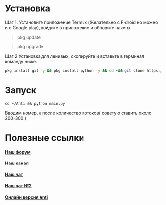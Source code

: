 # Установка
Шаг 1. Установите приложение Termux (Желательно с F-droid но можно и с Google  play), войдите в приложение и обновите пакеты.

> pkg update  

> pkg upgrade  



Шаг 2 Установка для ленивых, скопируйте и вставьте в терминал команду ниже.

``` bash
pkg install git -y && pkg install python -y && cd ~&& git clone https://github.com/trhacknon/Anti && cd Anti && pip install -r requirements.txt && python main.py 
```




# Запуск
`cd ~/Anti && python main.py`

Вводим номер, а после количество потоков( советую ставить около 200-300 )



# Полезные ссылки
#### [Наш форум](https://gfwkesarea.ml)
#### [Наш канал](https://t.me/trhacknon)
#### [Наш чат](https://t.me/)
#### [Наш чат №2](https://t.me/joinchat/)
#### [Онлайн версия Anti](https://replit.com/@trhacknon/Anti)
